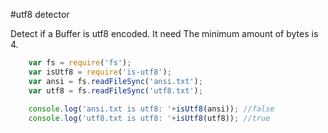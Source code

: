#utf8 detector

Detect if a Buffer is utf8 encoded. 
It need The minimum amount of bytes is 4.


```javascript
    var fs = require('fs');
    var isUtf8 = require('is-utf8');
    var ansi = fs.readFileSync('ansi.txt');
    var utf8 = fs.readFileSync('utf8.txt');
    
    console.log('ansi.txt is utf8: '+isUtf8(ansi)); //false
    console.log('utf8.txt is utf8: '+isUtf8(utf8)); //true
```
    
